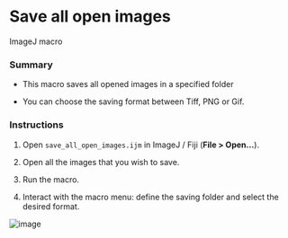 # Save all open images

ImageJ macro

### Summary

- This macro saves all opened images in a specified folder

- You can choose the saving format between Tiff, PNG or Gif. 

### Instructions

1. Open `save_all_open_images.ijm` in ImageJ / Fiji (**File > Open...**).

2. Open all the images that you wish to save.

3. Run the macro.

4. Interact with the macro menu: define the saving folder and select the desired format.

![image](https://user-images.githubusercontent.com/91415505/150569757-4cade32c-d496-4d48-97fe-fa21bad4828e.png)
